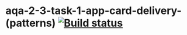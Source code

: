 # aqa-2-3-task-1-app-card-delivery-(patterns)   [![Build status](https://ci.appveyor.com/api/projects/status/uxb3o6g58c5v4g1x?svg=true)](https://ci.appveyor.com/project/m-starilov/aqa-2-3-task-1-app-card-delivery-patterns)
